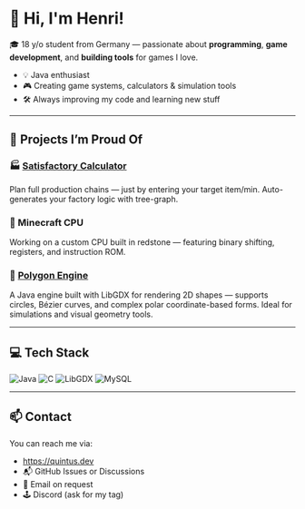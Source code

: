 # 👋 Hi, I'm Henri!

🎓 18 y/o student from Germany — passionate about **programming**, **game development**, and **building tools** for games I love.

- 💡 Java enthusiast
- 🎮 Creating game systems, calculators & simulation tools
- 🛠️ Always improving my code and learning new stuff

---

## 🔧 Projects I’m Proud Of

### 🏭 [Satisfactory Calculator](https://github.com/DataTrashHenri/Satisfactory-Calculator)
Plan full production chains — just by entering your target item/min. Auto-generates your factory logic with tree-graph.

### 🧠 Minecraft CPU
Working on a custom CPU built in redstone — featuring binary shifting, registers, and instruction ROM.

### 📐 [Polygon Engine](https://github.com/DataTrashHenri/polygon)
A Java engine built with LibGDX for rendering 2D shapes — supports circles, Bézier curves, and complex polar coordinate-based forms. Ideal for simulations and visual geometry tools.

---

## 💻 Tech Stack
![Java](https://img.shields.io/badge/Java-ED8B00?style=flat&logo=java&logoColor=white)
![C](https://img.shields.io/badge/C-00599C?style=flat&logo=c%2B%2B&logoColor=white)
![LibGDX](https://img.shields.io/badge/LibGDX-EA1D22?style=flat&logo=libgdx&logoColor=white)
![MySQL](https://img.shields.io/badge/MySQL-4479A1?style=flat&logo=mysql&logoColor=white)

---

## 📫 Contact

You can reach me via:
- https://quintus.dev
- 📬 GitHub Issues or Discussions
- 📧 Email on request
- 🕹️ Discord (ask for my tag)
